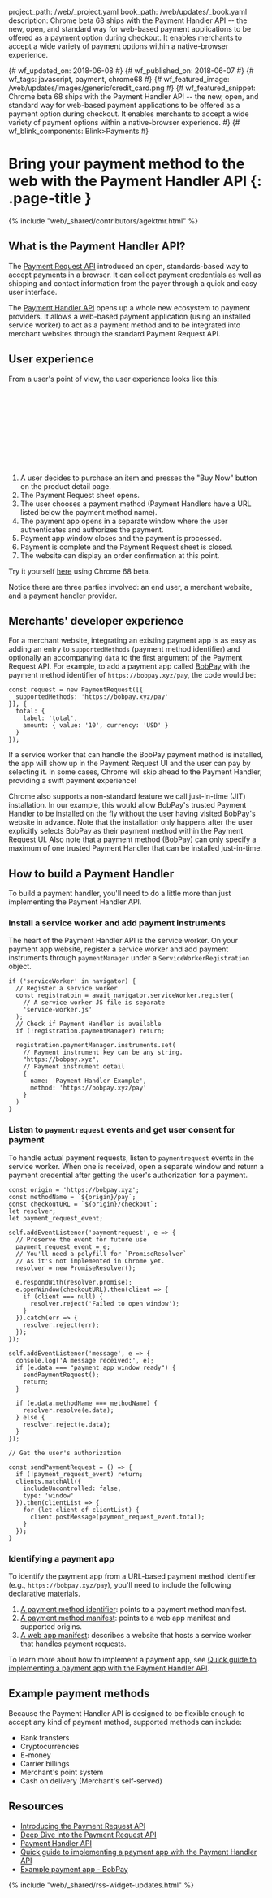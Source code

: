 project_path: /web/_project.yaml book_path: /web/updates/_book.yaml description: Chrome beta 68 ships with the Payment Handler API -- the new, open, and standard way for web-based payment applications to be offered as a payment option during checkout. It enables merchants to accept a wide variety of payment options within a native-browser experience.

{# wf_updated_on: 2018-06-08 #} {# wf_published_on: 2018-06-07 #} {# wf_tags: javascript, payment, chrome68 #} {# wf_featured_image: /web/updates/images/generic/credit_card.png #} {# wf_featured_snippet: Chrome beta 68 ships with the Payment Handler API -- the new, open, and standard way for web-based payment applications to be offered as a payment option during checkout. It enables merchants to accept a wide variety of payment options within a native-browser experience. #} {# wf_blink_components: Blink>Payments #}

# Bring your payment method to the web with the Payment Handler API {: .page-title }

{% include "web/_shared/contributors/agektmr.html" %}

## What is the Payment Handler API?

The [Payment Request API](https://www.w3.org/TR/payment-request/) introduced an open, standards-based way to accept payments in a browser. It can collect payment credentials as well as shipping and contact information from the payer through a quick and easy user interface.

The [Payment Handler API](https://www.w3.org/TR/payment-handler/) opens up a whole new ecosystem to payment providers. It allows a web-based payment application (using an installed service worker) to act as a payment method and to be integrated into merchant websites through the standard Payment Request API.

## User experience

From a user's point of view, the user experience looks like this:

<div class="video-wrapper-full-width">
  <iframe class="devsite-embedded-youtube-video" data-video-id="IK_SlT6zm4I"
          data-autohide="1" data-showinfo="0" frameborder="0" allowfullscreen>
  </iframe>
</div>

1. A user decides to purchase an item and presses the "Buy Now" button on the product detail page.
2. The Payment Request sheet opens.
3. The user chooses a payment method (Payment Handlers have a URL listed below the payment method name).
4. The payment app opens in a separate window where the user authenticates and authorizes the payment.
5. Payment app window closes and the payment is processed.
6. Payment is complete and the Payment Request sheet is closed.
7. The website can display an order confirmation at this point. 

Try it yourself [here](https://madmath.github.io/samples/paymentrequest/bobpay/) using Chrome 68 beta.

Notice there are three parties involved: an end user, a merchant website, and a payment handler provider.

## Merchants' developer experience

For a merchant website, integrating an existing payment app is as easy as adding an entry to `supportedMethods` (payment method identifier) and optionally an accompanying `data` to the first argument of the Payment Request API. For example, to add a payment app called [BobPay](https://bobpay.xyz/) with the payment method identifier of `https://bobpay.xyz/pay`, the code would be:

    const request = new PaymentRequest([{
      supportedMethods: 'https://bobpay.xyz/pay'
    }], {
      total: {
        label: 'total',
        amount: { value: '10', currency: 'USD' }
      }
    });
    

If a service worker that can handle the BobPay payment method is installed, the app will show up in the Payment Request UI and the user can pay by selecting it. In some cases, Chrome will skip ahead to the Payment Handler, providing a swift payment experience!

Chrome also supports a non-standard feature we call just-in-time (JIT) installation. In our example, this would allow BobPay's trusted Payment Handler to be installed on the fly without the user having visited BobPay's website in advance. Note that the installation only happens after the user explicitly selects BobPay as their payment method within the Payment Request UI. Also note that a payment method (BobPay) can only specify a maximum of one trusted Payment Handler that can be installed just-in-time.

## How to build a Payment Handler

To build a payment handler, you'll need to do a little more than just implementing the Payment Handler API.

### Install a service worker and add payment instruments

The heart of the Payment Handler API is the service worker. On your payment app website, register a service worker and add payment instruments through `paymentManager` under a `ServiceWorkerRegistration` object.

    if ('serviceWorker' in navigator) {
      // Register a service worker
      const registratoin = await navigator.serviceWorker.register(
        // A service worker JS file is separate
        'service-worker.js'
      );
      // Check if Payment Handler is available
      if (!registration.paymentManager) return;
    
      registration.paymentManager.instruments.set(
        // Payment instrument key can be any string.
        "https://bobpay.xyz",
        // Payment instrument detail
        {
          name: 'Payment Handler Example',
          method: 'https://bobpay.xyz/pay'
        }
      )
    }
    

### Listen to `paymentrequest` events and get user consent for payment

To handle actual payment requests, listen to `paymentrequest` events in the service worker. When one is received, open a separate window and return a payment credential after getting the user's authorization for a payment.

    const origin = 'https://bobpay.xyz';
    const methodName = `${origin}/pay`;
    const checkoutURL = `${origin}/checkout`;
    let resolver;
    let payment_request_event;
    
    self.addEventListener('paymentrequest', e => {
      // Preserve the event for future use
      payment_request_event = e;
      // You'll need a polyfill for `PromiseResolver`
      // As it's not implemented in Chrome yet.
      resolver = new PromiseResolver();
    
      e.respondWith(resolver.promise);
      e.openWindow(checkoutURL).then(client => {
        if (client === null) {
          resolver.reject('Failed to open window');
        }
      }).catch(err => {
        resolver.reject(err);
      });
    });
    
    self.addEventListener('message', e => {
      console.log('A message received:', e);
      if (e.data === "payment_app_window_ready") {
        sendPaymentRequest();
        return;
      }
    
      if (e.data.methodName === methodName) {
        resolver.resolve(e.data);
      } else {
        resolver.reject(e.data);
      }
    });
    
    // Get the user's authorization
    
    const sendPaymentRequest = () => {
      if (!payment_request_event) return;
      clients.matchAll({
        includeUncontrolled: false,
        type: 'window'
      }).then(clientList => {
        for (let client of clientList) {
          client.postMessage(payment_request_event.total);
        }
      });
    }
    

### Identifying a payment app

To identify the payment app from a URL-based payment method identifier (e.g., `https://bobpay.xyz/pay`), you'll need to include the following declarative materials.

1. [A payment method identifier](https://w3c.github.io/payment-method-id/#dfn-payment-method-identifiers): points to a payment method manifest.
2. [A payment method manifest](https://w3c.github.io/payment-method-manifest/): points to a web app manifest and supported origins.
3. [A web app manifest](https://developer.mozilla.org/en-US/docs/Web/Manifest): describes a website that hosts a service worker that handles payment requests.

To learn more about how to implement a payment app, see [Quick guide to implementing a payment app with the Payment Handler API](https://docs.google.com/document/d/1wM9b3szNH4-w0tpIefjLYSGNtyjLr31Q4ARNTB52bJ0/edit?pli=1#).

## Example payment methods

Because the Payment Handler API is designed to be flexible enough to accept any kind of payment method, supported methods can include:

* Bank transfers
* Cryptocurrencies
* E-money
* Carrier billings
* Merchant's point system
* Cash on delivery (Merchant's self-served)

## Resources

* [Introducing the Payment Request API](/web/fundamentals/payments/)
* [Deep Dive into the Payment Request API](/web/fundamentals/payments/deep-dive-into-payment-request)
* [Payment Handler API](https://w3c.github.io/payment-handler/)
* [Quick guide to implementing a payment app with the Payment Handler API](https://docs.google.com/document/d/1wM9b3szNH4-w0tpIefjLYSGNtyjLr31Q4ARNTB52bJ0/edit?pli=1#)
* [Example payment app - BobPay](https://bobpay.xyz/)

{% include "web/_shared/rss-widget-updates.html" %}